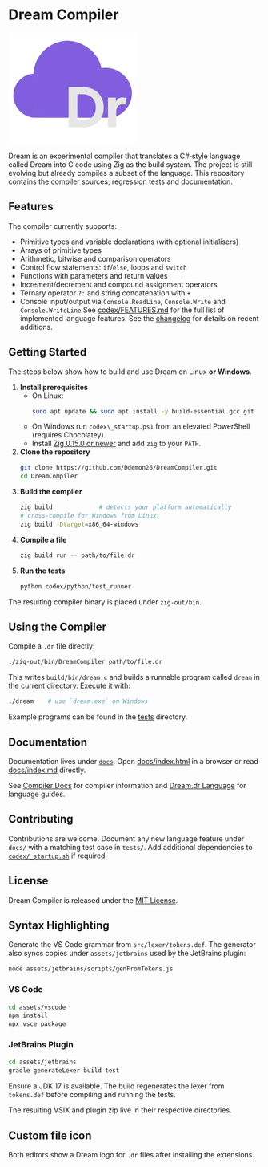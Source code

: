# Dream Compiler

![Dream Compiler Logo](assets/icons/DreamCompilerLogo.png)

Dream is an experimental compiler that translates a C#‑style language called Dream into C code using Zig as the build
system. The project is still evolving but already compiles a subset of the language. This repository contains the
compiler sources, regression tests and documentation.

## Features

The compiler currently supports:
- Primitive types and variable declarations (with optional initialisers)
- Arrays of primitive types
- Arithmetic, bitwise and comparison operators
- Control flow statements: `if`/`else`, loops and `switch`
- Functions with parameters and return values
- Increment/decrement and compound assignment operators
- Ternary operator `?:` and string concatenation with `+`
- Console input/output via `Console.ReadLine`, `Console.Write` and `Console.WriteLine`
See [codex/FEATURES.md](codex/FEATURES.md) for the full list of implemented language features.
See the [changelog](docs/v1.1/changelog.md) for details on recent additions.

## Getting Started

The steps below show how to build and use Dream on Linux **or Windows**.

1. **Install prerequisites**
   - On Linux:
     ```bash
     sudo apt update && sudo apt install -y build-essential gcc git
     ```
   - On Windows run `codex\_startup.ps1` from an elevated PowerShell (requires Chocolatey).
   - Install [Zig 0.15.0 or newer](https://ziglang.org/download/) and add `zig` to your `PATH`.
2. **Clone the repository**
   ```bash
   git clone https://github.com/Ddemon26/DreamCompiler.git
   cd DreamCompiler
   ```
3. **Build the compiler**
   ```bash
   zig build             # detects your platform automatically
   # cross-compile for Windows from Linux:
   zig build -Dtarget=x86_64-windows
   ```
4. **Compile a file**
   ```bash
   zig build run -- path/to/file.dr
   ```
5. **Run the tests**
   ```bash
   python codex/python/test_runner
   ```

The resulting compiler binary is placed under `zig-out/bin`.

## Using the Compiler

Compile a `.dr` file directly:

```bash
./zig-out/bin/DreamCompiler path/to/file.dr
```

This writes `build/bin/dream.c` and builds a runnable program called `dream` in the current directory. Execute it with:

```bash
./dream    # use `dream.exe` on Windows
```

Example programs can be found in the [tests](tests) directory.

## Documentation

Documentation lives under [`docs`](docs). Open [docs/index.html](docs/index.html) in a browser or read [docs/index.md](docs/index.md) directly.

See [Compiler Docs](docs/compiler/index.md) for compiler information and [Dream.dr Language](docs/language/index.md) for language guides.
## Contributing

Contributions are welcome. Document any new language feature under `docs/` with a matching test case in `tests/`. Add additional dependencies to [`codex/_startup.sh`](codex/_startup.sh) if required.

## License

Dream Compiler is released under the [MIT License](LICENSE).

## Syntax Highlighting

Generate the VS Code grammar from `src/lexer/tokens.def`. The generator
also syncs copies under `assets/jetbrains` used by the JetBrains plugin:

```bash
node assets/jetbrains/scripts/genFromTokens.js
```

### VS Code

```bash
cd assets/vscode
npm install
npx vsce package
```

### JetBrains Plugin

```bash
cd assets/jetbrains
gradle generateLexer build test
```
Ensure a JDK 17 is available. The build regenerates the lexer from `tokens.def` before compiling and running the tests.

The resulting VSIX and plugin zip live in their respective directories.

## Custom file icon

Both editors show a Dream logo for `.dr` files after installing the extensions.
